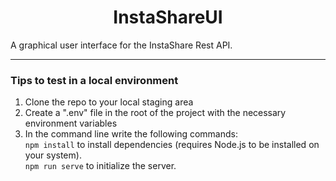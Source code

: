 <h1 align="center">InstaShareUI</h1>

<p>A graphical user interface for the InstaShare Rest API.</p>

<hr>

<h3>Tips to test in a local environment</h3>

<ol>
	<li>Clone the repo to your local staging area</li>
	<li>Create a ".env" file in the root of the project with the necessary environment variables</li>
	<li>In the command line write the following commands: <br> <code>npm install</code> to install dependencies (requires Node.js to be installed on your system). <br> <code>npm run serve</code> to initialize the server.</li>
</ol>
